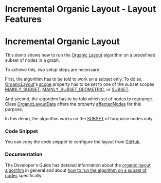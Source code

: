 <!--
 //////////////////////////////////////////////////////////////////////////////
 // @license
 // This file is part of yFiles for HTML 2.6.0.4.
 // Use is subject to license terms.
 //
 // Copyright (c) 2000-2024 by yWorks GmbH, Vor dem Kreuzberg 28,
 // 72070 Tuebingen, Germany. All rights reserved.
 //
 //////////////////////////////////////////////////////////////////////////////
-->
# Incremental Organic Layout - Layout Features

# Incremental Organic Layout

This demo shows how to run the [Organic Layout](https://docs.yworks.com/yfileshtml/#/api/OrganicLayout) algorithm on a predefined subset of nodes in a graph.

To achieve this, two setup steps are necessary:

First, the algorithm has to be told to work on a subset only. To do so, [OrganicLayout](https://docs.yworks.com/yfileshtml/#/api/OrganicLayout)'s [scope](https://docs.yworks.com/yfileshtml/#/api/OrganicLayout#scope) property has to be set to one of the subset scopes [MAINLY_SUBSET](https://docs.yworks.com/yfileshtml/#/api/OrganicLayoutScope#MAINLY_SUBSET), [MAINLY_SUBSET_GEOMETRIC](https://docs.yworks.com/yfileshtml/#/api/OrganicLayoutScope#MAINLY_SUBSET_GEOMETRIC), or [SUBSET](https://docs.yworks.com/yfileshtml/#/api/OrganicLayoutScope#SUBSET).

And second, the algorithm has to be told which set of nodes to rearrange. Class [OrganicLayoutData](https://docs.yworks.com/yfileshtml/#/api/OrganicLayoutData) offers the property [affectedNodes](https://docs.yworks.com/yfileshtml/#/api/OrganicLayoutData#affectedNodes) for this purpose.

In this demo, the algorithm works on the [SUBSET](https://docs.yworks.com/yfileshtml/#/api/OrganicLayoutScope#SUBSET) of turquoise nodes only.

### Code Snippet

You can copy the code snippet to configure the layout from [GitHub](https://github.com/yWorks/yfiles-for-html-demos/blob/master/demos/layout-features/organic-incremental/OrganicIncremental.ts).

### Documentation

The Developer's Guide has detailed information about the [organic layout algorithm](https://docs.yworks.com/yfileshtml/#/dguide/organic_layout) in general and about [how to run the algorithm on a subset of nodes](https://docs.yworks.com/yfileshtml/#/dguide/organic_layout#organic_layout-incremental) specifically.
